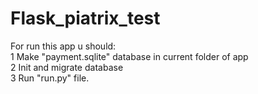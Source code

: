 # Flask_piatrix_test
For run this app u should:\
1 Make "payment.sqlite" database in current folder of app\
2  Init and migrate database \
3 Run "run.py" file.
